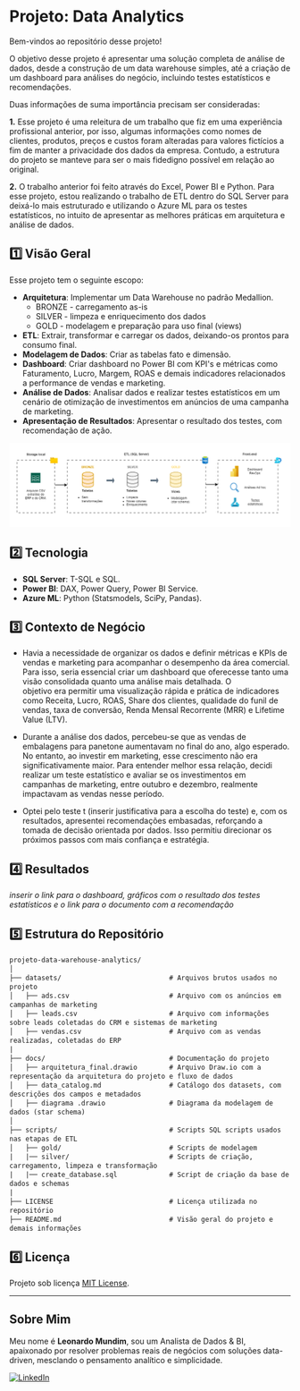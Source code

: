 # Projeto: Data Analytics #

Bem-vindos ao repositório desse projeto! 

O objetivo desse projeto é apresentar uma solução completa de análise de dados, desde a construção de um data warehouse simples, até a criação de um dashboard para análises do negócio, incluindo testes estatísticos e recomendações.

Duas informações de suma importância precisam ser consideradas:

**1.** Esse projeto é uma releitura de um trabalho que fiz em uma experiência profissional anterior, por isso, algumas informações como nomes de clientes, produtos, preços e custos foram alteradas para valores fictícios a fim de manter a privacidade dos dados da empresa. Contudo, a estrutura do projeto se manteve para ser o mais fidedigno possível em relação ao original.

**2.** O trabalho anterior foi feito através do Excel, Power BI e Python. Para esse projeto, estou realizando o trabalho de ETL dentro do SQL Server para deixá-lo mais estruturado e utilizando o Azure ML para os testes estatísticos, no intuito de apresentar as melhores práticas em arquitetura e análise de dados.




## 1️⃣ Visão Geral

Esse projeto tem o seguinte escopo:

- **Arquitetura**: Implementar um Data Warehouse no padrão Medallion.
  - BRONZE - carregamento as-is
  - SILVER - limpeza e enriquecimento dos dados
  - GOLD   - modelagem e preparação para uso final (views)
- **ETL**: Extrair, transformar e carregar os dados, deixando-os prontos para consumo final.
- **Modelagem de Dados**: Criar as tabelas fato e dimensão.
- **Dashboard**: Criar dashboard no Power BI com KPI's e métricas como Faturamento, Lucro, Margem, ROAS e demais indicadores relacionados a performance de vendas e marketing.
- **Análise de Dados**: Analisar dados e realizar testes estatísticos em um cenário de otimização de investimentos em anúncios de uma campanha de marketing.
- **Apresentação de Resultados**: Apresentar o resultado dos testes, com recomendação de ação.

![Arquitetura](docs/arquitetura_final.drawio.PNG)




## 2️⃣ Tecnologia 

- **SQL Server**: T-SQL e SQL.
- **Power BI**: DAX, Power Query, Power BI Service.
- **Azure ML**: Python (Statsmodels, SciPy, Pandas).



## 3️⃣ Contexto de Negócio

- Havia a necessidade de organizar os dados e definir métricas e KPIs de vendas e marketing para acompanhar o desempenho da área comercial. Para isso, seria essencial criar um dashboard que oferecesse tanto uma visão consolidada quanto uma análise mais detalhada. O   
  objetivo era permitir uma visualização rápida e prática de indicadores como Receita, Lucro, ROAS, Share dos clientes, qualidade do funil de vendas, taxa de conversão, Renda Mensal Recorrente (MRR) e Lifetime Value (LTV).
  
- Durante a análise dos dados, percebeu-se que as vendas de embalagens para panetone aumentavam no final do ano, algo esperado. No entanto, ao investir em marketing, esse crescimento não era significativamente maior. Para entender melhor essa relação, decidi realizar um   teste estatístico e avaliar se os investimentos em campanhas de marketing, entre outubro e dezembro, realmente impactavam as vendas nesse período.
  
- Optei pelo teste t (inserir justificativa para a escolha do teste) e, com os resultados, apresentei recomendações embasadas, reforçando a tomada de decisão orientada por dados. Isso permitiu direcionar os próximos passos com mais confiança e estratégia.

## 4️⃣ Resultados

*inserir o link para o dashboard, gráficos com o resultado dos testes estatísticos e o link para o documento com a recomendação*





## 5️⃣ Estrutura do Repositório
```
projeto-data-warehouse-analytics/
│
├── datasets/                           # Arquivos brutos usados no projeto
│   ├── ads.csv                         # Arquivo com os anúncios em campanhas de marketing
│   ├── leads.csv                       # Arquivo com informações sobre leads coletadas do CRM e sistemas de marketing
│   ├── vendas.csv                      # Arquivo com as vendas realizadas, coletadas do ERP
|
├── docs/                               # Documentação do projeto
│   ├── arquitetura_final.drawio        # Arquivo Draw.io com a representação da arquitetura do projeto e fluxo de dados
│   ├── data_catalog.md                 # Catálogo dos datasets, com descrições dos campos e metadados
│   ├── diagrama .drawio                # Diagrama da modelagem de dados (star schema)
│
├── scripts/                            # Scripts SQL scripts usados nas etapas de ETL
│   ├── gold/                           # Scripts de modelagem
|   |── silver/                         # Scripts de criação, carregamento, limpeza e transformação
|   |── create_database.sql             # Script de criação da base de dados e schemas
|
├── LICENSE                             # Licença utilizada no repositório
├── README.md                           # Visão geral do projeto e demais informações

```


## 6️⃣ Licença

Projeto sob licença [MIT License](LICENSE).
 
---
## Sobre Mim

Meu nome é **Leonardo Mundim**, sou um Analista de Dados & BI, apaixonado por resolver problemas reais de negócios com soluções data-driven, mesclando o pensamento analítico e simplicidade.

[![LinkedIn](https://img.shields.io/badge/LinkedIn-0077B5?style=for-the-badge&logo=linkedin&logoColor=white)](https://linkedin.com/in/leonardo-mundim)




